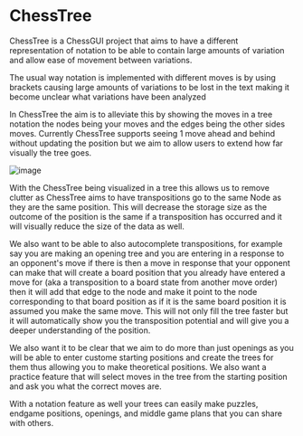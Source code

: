 # ChessTree

ChessTree is a ChessGUI project that aims to have a different representation of notation to be able to contain large amounts of variation and allow ease of movement between variations.  

The usual way notation is implemented with different moves is by using brackets causing large amounts of variations to be lost in the text making it become unclear what variations have been analyzed 

In ChessTree the aim is to alleviate this by showing the moves in a tree notation the nodes being your moves and the edges being the other sides moves. Currently ChessTree supports seeing 1 move ahead and behind without updating the position but we aim to allow users to extend how far visually the tree goes. 

![image](https://user-images.githubusercontent.com/43449969/219893673-bf52ff10-46ff-4fe3-99c0-ca5da67993db.png)


With the ChessTree being visualized in a tree this allows us to remove clutter as ChessTree aims to have transpositions go to the same Node as they are the same position. This will decrease the storage size as the outcome of the position is the same if a transposition has occurred and it will visually reduce the size of the data as well. 

We also want to be able to also autocomplete transpositions, for example say you are making an opening tree and you are entering in a response to an opponent's move if there is then a move in response that your opponent can make that will create a board position that you already have entered a move for (aka a transposition to a board state from another move order) then it will add that edge to the node and make it point to the node corresponding to that board position as if it is the same board position it is assumed you make the same move. This will not only fill the tree faster but it will automatically show you the transposition potential and will give you a deeper understanding of the position.

We also want it to be clear that we aim to do more than just openings  as you will be able to enter custome starting positions and create the trees for them thus allowing you to make theoretical positions. We also want a practice feature that will select moves in the tree from the starting position and ask you what the correct moves are. 

With a notation feature as well your trees can easily make puzzles, endgame positions, openings, and middle game plans that you can share with others. 
